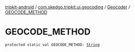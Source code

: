 [tripkit-android](../../index.md) / [com.skedgo.tripkit.ui.geocoding](../index.md) / [Geocoder](index.md) / [GEOCODE_METHOD](./-g-e-o-c-o-d-e_-m-e-t-h-o-d.md)

# GEOCODE_METHOD

`protected static val GEOCODE_METHOD: `[`String`](https://kotlinlang.org/api/latest/jvm/stdlib/kotlin/-string/index.html)